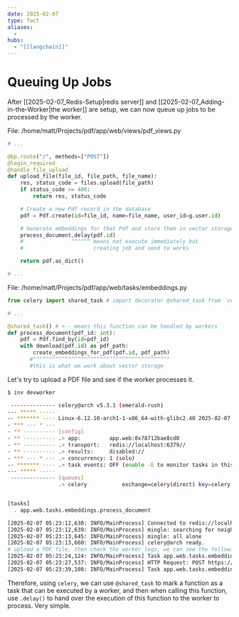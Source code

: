 ```yaml
---
date: 2025-02-07
type: fact
aliases:
  -
hubs:
  - "[[langchain]]"
---
```


# Queuing Up Jobs

After [[2025-02-07_Redis-Setup|redis server]] and [[2025-02-07_Adding-in-the-Worker|the worker]] are setup, we can now queue up jobs to be processed by the worker.

File: /home/matt/Projects/pdf/app/web/views/pdf_views.py
```python
# ...

@bp.route("/", methods=["POST"])
@login_required
@handle_file_upload
def upload_file(file_id, file_path, file_name):
    res, status_code = files.upload(file_path)
    if status_code >= 400:
        return res, status_code

    # Create a new Pdf record in the database
    pdf = Pdf.create(id=file_id, name=file_name, user_id=g.user.id)

    # Generate embeddings for that Pdf and store them in vector storage
    process_document.delay(pdf.id)
    #               ^^^^^^ means not execute immediately but
    #                      creating job and send to works

    return pdf.as_dict()

# ...

```

File: /home/matt/Projects/pdf/app/web/tasks/embeddings.py
```python
from celery import shared_task # import decorator @shared_task from `celery`

# ...

@shared_task() # <-- means this function can be handled by workers
def process_document(pdf_id: int):
    pdf = Pdf.find_by(id=pdf_id)
    with download(pdf.id) as pdf_path:
        create_embeddings_for_pdf(pdf.id, pdf_path)
       #^^^^^^^^^^^^^^^^^^^^^^^^^^^^^^^^^^^^^^^^^^^
       #this is what we work about vector storage
```

Let's try to upload a PDF file and see if the worker processes it.

```sh
$ inv devworker

 -------------- celery@arch v5.3.1 (emerald-rush)
--- ***** -----
-- ******* ---- Linux-6.12.10-arch1-1-x86_64-with-glibc2.40 2025-02-07 05:23:12
- *** --- * ---
- ** ---------- [config]
- ** ---------- .> app:         app.web:0x78712bae8cd0
- ** ---------- .> transport:   redis://localhost:6379//
- ** ---------- .> results:     disabled://
- *** --- * --- .> concurrency: 1 (solo)
-- ******* ---- .> task events: OFF (enable -E to monitor tasks in this worker)
--- ***** -----
 -------------- [queues]
                .> celery           exchange=celery(direct) key=celery


[tasks]
  . app.web.tasks.embeddings.process_document

[2025-02-07 05:23:12,638: INFO/MainProcess] Connected to redis://localhost:6379//
[2025-02-07 05:23:12,639: INFO/MainProcess] mingle: searching for neighbors
[2025-02-07 05:23:13,645: INFO/MainProcess] mingle: all alone
[2025-02-07 05:23:13,660: INFO/MainProcess] celery@arch ready.
# upload a PDF file, then check the worker logs, we can see the following messages
[2025-02-07 05:23:24,124: INFO/MainProcess] Task app.web.tasks.embeddings.process_document[6676710d-f076-4cc5-afe3-313e855e9316] received
[2025-02-07 05:23:27,537: INFO/MainProcess] HTTP Request: POST https://api.openai.com/v1/embeddings "HTTP/1.1 200 OK"
[2025-02-07 05:23:39,108: INFO/MainProcess] Task app.web.tasks.embeddings.process_document[6676710d-f076-4cc5-afe3-313e855e9316] succeeded in 14.983726259999912s: None
```

Therefore, using `celery`, we can use `@shared_task` to mark a function as a task that can be executed by a worker, and then when calling this function, use `.delay()` to hand over the execution of this function to the worker to process. Very simple.







